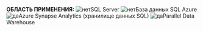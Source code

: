 <Token>**ОБЛАСТЬ ПРИМЕНЕНИЯ:** ![нет](media/no.png)SQL Server ![нет](media/no.png)База данных SQL Azure ![да](media/yes.png)Azure Synapse Analytics (хранилище данных SQL) ![да](media/yes.png)Parallel Data Warehouse </Token>


